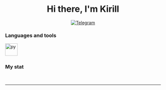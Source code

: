 <div id="header" align="center">
    <h1>Hi there, I'm  Kirill </h1>
</div>

<div id="socials" align="center">

  <a href="https://t.me/probsiks">
    <img src="https://img.shields.io/badge/Telegram-blue?style=for-the-badge&logo=telegram&logoColor=white" alt="Telegram"/>
  </a>
</div>



### Languages and tools

<img src="https://cdn.jsdelivr.net/gh/devicons/devicon/icons/python/python-original.svg" title="py" width="40" height="40"/>&nbsp;


### My stat

<div id="stat" align="center">
    <img src="https://github-profile-summary-cards.vercel.app/api/cards/profile-details?username=pythonbackup&theme=github_dark" alt=""/>
    <img src="https://github-profile-summary-cards.vercel.app/api/cards/most-commit-language?username=pythonbackup&theme=github_dark" alt=""/>
     <img src="https://github-profile-summary-cards.vercel.app/api/cards/stats?username=pythonbackup&theme=github_dark" alt=""/>
</div>

---

